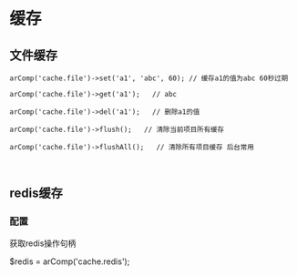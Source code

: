 # 缓存


## 文件缓存

```
arComp('cache.file')->set('a1', 'abc', 60); // 缓存a1的值为abc 60秒过期

arComp('cache.file')->get('a1');   // abc

arComp('cache.file')->del('a1');   // 删除a1的值

arComp('cache.file')->flush();   // 清除当前项目所有缓存

arComp('cache.file')->flushAll();   // 清除所有项目缓存 后台常用



```


## redis缓存


### 配置




获取redis操作句柄

$redis = arComp('cache.redis');